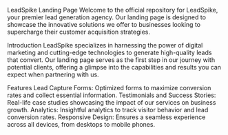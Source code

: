 LeadSpike Landing Page
Welcome to the official repository for LeadSpike, your premier lead generation agency. Our landing page is designed to showcase the innovative solutions we offer to businesses looking to supercharge their customer acquisition strategies.

Introduction
LeadSpike specializes in harnessing the power of digital marketing and cutting-edge technologies to generate high-quality leads that convert. Our landing page serves as the first step in our journey with potential clients, offering a glimpse into the capabilities and results you can expect when partnering with us.

Features
Lead Capture Forms: Optimized forms to maximize conversion rates and collect essential information.
Testimonials and Success Stories: Real-life case studies showcasing the impact of our services on business growth.
Analytics: Insightful analytics to track visitor behavior and lead conversion rates.
Responsive Design: Ensures a seamless experience across all devices, from desktops to mobile phones.